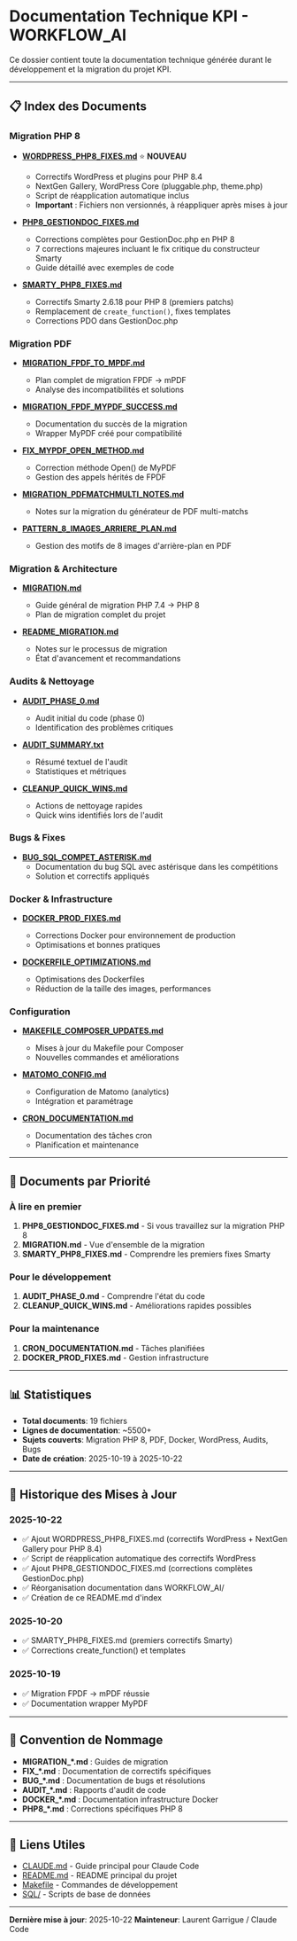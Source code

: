# Documentation Technique KPI - WORKFLOW_AI

Ce dossier contient toute la documentation technique générée durant le développement et la migration du projet KPI.

---

## 📋 Index des Documents

### Migration PHP 8

- **[WORDPRESS_PHP8_FIXES.md](WORDPRESS_PHP8_FIXES.md)** ⭐ **NOUVEAU**
  - Correctifs WordPress et plugins pour PHP 8.4
  - NextGen Gallery, WordPress Core (pluggable.php, theme.php)
  - Script de réapplication automatique inclus
  - **Important** : Fichiers non versionnés, à réappliquer après mises à jour

- **[PHP8_GESTIONDOC_FIXES.md](PHP8_GESTIONDOC_FIXES.md)**
  - Corrections complètes pour GestionDoc.php en PHP 8
  - 7 corrections majeures incluant le fix critique du constructeur Smarty
  - Guide détaillé avec exemples de code

- **[SMARTY_PHP8_FIXES.md](SMARTY_PHP8_FIXES.md)**
  - Correctifs Smarty 2.6.18 pour PHP 8 (premiers patchs)
  - Remplacement de `create_function()`, fixes templates
  - Corrections PDO dans GestionDoc.php

### Migration PDF

- **[MIGRATION_FPDF_TO_MPDF.md](MIGRATION_FPDF_TO_MPDF.md)**
  - Plan complet de migration FPDF → mPDF
  - Analyse des incompatibilités et solutions

- **[MIGRATION_FPDF_MYPDF_SUCCESS.md](MIGRATION_FPDF_MYPDF_SUCCESS.md)**
  - Documentation du succès de la migration
  - Wrapper MyPDF créé pour compatibilité

- **[FIX_MYPDF_OPEN_METHOD.md](FIX_MYPDF_OPEN_METHOD.md)**
  - Correction méthode Open() de MyPDF
  - Gestion des appels hérités de FPDF

- **[MIGRATION_PDFMATCHMULTI_NOTES.md](MIGRATION_PDFMATCHMULTI_NOTES.md)**
  - Notes sur la migration du générateur de PDF multi-matchs

- **[PATTERN_8_IMAGES_ARRIERE_PLAN.md](PATTERN_8_IMAGES_ARRIERE_PLAN.md)**
  - Gestion des motifs de 8 images d'arrière-plan en PDF

### Migration & Architecture

- **[MIGRATION.md](MIGRATION.md)**
  - Guide général de migration PHP 7.4 → PHP 8
  - Plan de migration complet du projet

- **[README_MIGRATION.md](README_MIGRATION.md)**
  - Notes sur le processus de migration
  - État d'avancement et recommandations

### Audits & Nettoyage

- **[AUDIT_PHASE_0.md](AUDIT_PHASE_0.md)**
  - Audit initial du code (phase 0)
  - Identification des problèmes critiques

- **[AUDIT_SUMMARY.txt](AUDIT_SUMMARY.txt)**
  - Résumé textuel de l'audit
  - Statistiques et métriques

- **[CLEANUP_QUICK_WINS.md](CLEANUP_QUICK_WINS.md)**
  - Actions de nettoyage rapides
  - Quick wins identifiés lors de l'audit

### Bugs & Fixes

- **[BUG_SQL_COMPET_ASTERISK.md](BUG_SQL_COMPET_ASTERISK.md)**
  - Documentation du bug SQL avec astérisque dans les compétitions
  - Solution et correctifs appliqués

### Docker & Infrastructure

- **[DOCKER_PROD_FIXES.md](DOCKER_PROD_FIXES.md)**
  - Corrections Docker pour environnement de production
  - Optimisations et bonnes pratiques

- **[DOCKERFILE_OPTIMIZATIONS.md](DOCKERFILE_OPTIMIZATIONS.md)**
  - Optimisations des Dockerfiles
  - Réduction de la taille des images, performances

### Configuration

- **[MAKEFILE_COMPOSER_UPDATES.md](MAKEFILE_COMPOSER_UPDATES.md)**
  - Mises à jour du Makefile pour Composer
  - Nouvelles commandes et améliorations

- **[MATOMO_CONFIG.md](MATOMO_CONFIG.md)**
  - Configuration de Matomo (analytics)
  - Intégration et paramétrage

- **[CRON_DOCUMENTATION.md](CRON_DOCUMENTATION.md)**
  - Documentation des tâches cron
  - Planification et maintenance

---

## 🎯 Documents par Priorité

### À lire en premier
1. **PHP8_GESTIONDOC_FIXES.md** - Si vous travaillez sur la migration PHP 8
2. **MIGRATION.md** - Vue d'ensemble de la migration
3. **SMARTY_PHP8_FIXES.md** - Comprendre les premiers fixes Smarty

### Pour le développement
1. **AUDIT_PHASE_0.md** - Comprendre l'état du code
2. **CLEANUP_QUICK_WINS.md** - Améliorations rapides possibles

### Pour la maintenance
1. **CRON_DOCUMENTATION.md** - Tâches planifiées
2. **DOCKER_PROD_FIXES.md** - Gestion infrastructure

---

## 📊 Statistiques

- **Total documents**: 19 fichiers
- **Lignes de documentation**: ~5500+
- **Sujets couverts**: Migration PHP 8, PDF, Docker, WordPress, Audits, Bugs
- **Date de création**: 2025-10-19 à 2025-10-22

---

## 🔄 Historique des Mises à Jour

### 2025-10-22
- ✅ Ajout WORDPRESS_PHP8_FIXES.md (correctifs WordPress + NextGen Gallery pour PHP 8.4)
- ✅ Script de réapplication automatique des correctifs WordPress
- ✅ Ajout PHP8_GESTIONDOC_FIXES.md (corrections complètes GestionDoc.php)
- ✅ Réorganisation documentation dans WORKFLOW_AI/
- ✅ Création de ce README.md d'index

### 2025-10-20
- ✅ SMARTY_PHP8_FIXES.md (premiers correctifs Smarty)
- ✅ Corrections create_function() et templates

### 2025-10-19
- ✅ Migration FPDF → mPDF réussie
- ✅ Documentation wrapper MyPDF

---

## 📝 Convention de Nommage

- **MIGRATION_*.md** : Guides de migration
- **FIX_*.md** : Documentation de correctifs spécifiques
- **BUG_*.md** : Documentation de bugs et résolutions
- **AUDIT_*.md** : Rapports d'audit de code
- **DOCKER_*.md** : Documentation infrastructure Docker
- **PHP8_*.md** : Corrections spécifiques PHP 8

---

## 🔗 Liens Utiles

- [CLAUDE.md](../CLAUDE.md) - Guide principal pour Claude Code
- [README.md](../README.md) - README principal du projet
- [Makefile](../Makefile) - Commandes de développement
- [SQL/](../SQL/) - Scripts de base de données

---

**Dernière mise à jour**: 2025-10-22
**Mainteneur**: Laurent Garrigue / Claude Code
